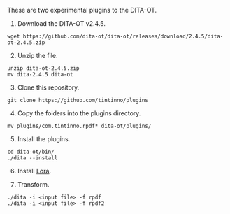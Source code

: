 These are two experimental plugins to the DITA-OT.

1. Download the DITA-OT v2.4.5.

```
wget https://github.com/dita-ot/dita-ot/releases/download/2.4.5/dita-ot-2.4.5.zip
```

2. Unzip the file.

```
unzip dita-ot-2.4.5.zip
mv dita-2.4.5 dita-ot
```

3. Clone this repository.

```
git clone https://github.com/tintinno/plugins
```

4. Copy the folders into the plugins directory.	

```
mv plugins/com.tintinno.rpdf* dita-ot/plugins/
```

5. Install the plugins.

```
cd dita-ot/bin/
./dita --install
```

6. Install [Lora](https://fonts.google.com/specimen/Lora).

7. Transform.

```
./dita -i <input file> -f rpdf
./dita -i <input file> -f rpdf2
```

